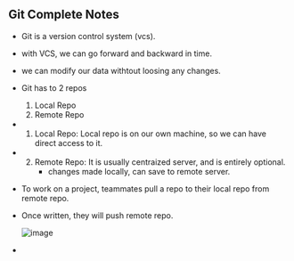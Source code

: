 ## Git Complete Notes
* Git is a version control system (vcs).
* with VCS, we can go forward and backward in time.
* we can modify our data withtout loosing any changes.
* Git has to 2 repos
  1. Local Repo
  2. Remote Repo
* 1. Local Repo: Local repo is on our own machine, so we can have direct access to it.
* 2. Remote Repo: It is usually centraized server, and is entirely optional.
     * changes made locally, can save to remote server.

* To work on a project, teammates pull a repo to their local repo from remote repo.
* Once written, they will push remote repo.

  ![image](https://github.com/mahendharkanuganti/git-learning/assets/103086885/8e153ba5-1b77-427c-9a80-461712931b31)

*  
